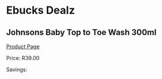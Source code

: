 
# Ebucks Dealz
## Johnsons Baby Top to Toe Wash 300ml
[Product Page](https://www.ebucks.com/web/shop/productSelected.do?prodId=965965735&catId=1186088243)

Price: R39.00

Savings: 


	